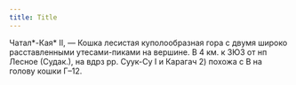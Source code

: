```yaml
---
title: Title
---
```


Чатал*-Кая* II, — Кошка лесистая куполообразная гора с двумя широко
расставленными утесами-пиками на вершине. В 4 км. к ЗЮЗ от нп Лесное (Судак.),
на вдрз рр. Суук-Су I и Карагач 2) похожа с В на голову кошки Г–12.
